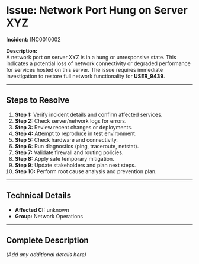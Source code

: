 # Issue: Network Port Hung on Server XYZ

**Incident:** INC0010002

**Description:**  
A network port on server XYZ is in a hung or unresponsive state. This indicates a potential loss of network connectivity or degraded performance for services hosted on this server. The issue requires immediate investigation to restore full network functionality for **USER_9439**.

---

## Steps to Resolve

1. **Step 1:** Verify incident details and confirm affected services.  
2. **Step 2:** Check server/network logs for errors.  
3. **Step 3:** Review recent changes or deployments.  
4. **Step 4:** Attempt to reproduce in test environment.  
5. **Step 5:** Check hardware and connectivity.  
6. **Step 6:** Run diagnostics (ping, traceroute, netstat).  
7. **Step 7:** Validate firewall and routing policies.  
8. **Step 8:** Apply safe temporary mitigation.  
9. **Step 9:** Update stakeholders and plan next steps.  
10. **Step 10:** Perform root cause analysis and prevention plan.  

---

## Technical Details

- **Affected CI:** unknown  
- **Group:** Network Operations  

---

## Complete Description
*(Add any additional details here)*

